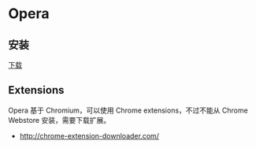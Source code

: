# Opera

## 安装

[下载](https://ftp.opera.com/pub/opera/desktop/)

## Extensions

Opera 基于 Chromium，可以使用 Chrome extensions，不过不能从 Chrome Webstore 安装，需要下载扩展。

- http://chrome-extension-downloader.com/

